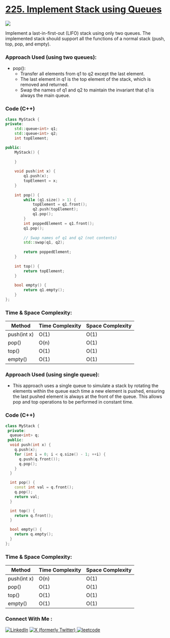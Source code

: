 # [225. Implement Stack using Queues](https://leetcode.com/problems/implement-stack-using-queues/)

![](https://badgen.net/badge/Level/Easy/green)

Implement a last-in-first-out (LIFO) stack using only two queues. The implemented stack should support all the functions of a normal stack (push, top, pop, and empty).

### Approach Used (using two queues):

-   pop():
    -   Transfer all elements from q1 to q2 except the last element.
    -   The last element in q1 is the top element of the stack, which is removed and returned.
    -   Swap the names of q1 and q2 to maintain the invariant that q1 is always the main queue.

### Code (C++)

```cpp
class MyStack {
private:
    std::queue<int> q1;
    std::queue<int> q2;
    int topElement;

public:
    MyStack() {
        
    }
    
    void push(int x) {
        q1.push(x);
        topElement = x;
    }
    
    int pop() {
        while (q1.size() > 1) {
            topElement = q1.front();
            q2.push(topElement);
            q1.pop();
        }
        int poppedElement = q1.front();
        q1.pop();
        
        // Swap names of q1 and q2 (not contents)
        std::swap(q1, q2);
        
        return poppedElement;
    }
    
    int top() {
        return topElement;
    }
    
    bool empty() {
        return q1.empty();
    }
};
```

### Time & Space Complexity:
| Method      | Time Complexity | Space Complexity |
|-------------|-----------------|------------------|
| push(int x) | O(1)            | O(1)             |
| pop()       | O(n)            | O(1)             |
| top()       | O(1)            | O(1)             |
| empty()     | O(1)            | O(1)             |

### Approach Used (using single queue):

-   This approach uses a single queue to simulate a stack by rotating the elements within the queue each time a new element is pushed, ensuring the last pushed element is always at the front of the queue. This allows pop and top operations to be performed in constant time.

### Code (C++)

```cpp
class MyStack {
 private:
  queue<int> q;
 public:
  void push(int x) {
    q.push(x);
    for (int i = 0; i < q.size() - 1; ++i) {
      q.push(q.front());
      q.pop();
    }
  }

  int pop() {
    const int val = q.front();
    q.pop();
    return val;
  }

  int top() {
    return q.front();
  }

  bool empty() {
    return q.empty();
  }
};
```

### Time & Space Complexity:
| Method      | Time Complexity | Space Complexity |
|-------------|-----------------|------------------|
| push(int x) | O(n)            | O(1)             |
| pop()       | O(1)            | O(1)             |
| top()       | O(1)            | O(1)             |
| empty()     | O(1)            | O(1)             |


### Connect With Me : 

<a href="https://www.linkedin.com/in/shivam-ray-b4306524a/" target="_blank"><img src="https://img.shields.io/badge/LinkedIn-0077B5?style=for-the-badge&logo=linkedin&logoColor=white" alt="LinkedIn"></a>
<a href="https://x.com/rai_shivam11/" target="_blank"><img src="https://img.shields.io/badge/Twitter-1DA1F2?style=for-the-badge&logo=twitter&logoColor=white" alt="X (formerly Twitter)">
</a>
<a href="https://leetcode.com/u/shrunited0702/" target="_blank"><img src="https://img.shields.io/badge/LeetCode-000000?style=for-the-badge&logo=LeetCode&logoColor=#d16c06" alt="leetcode">
</a>